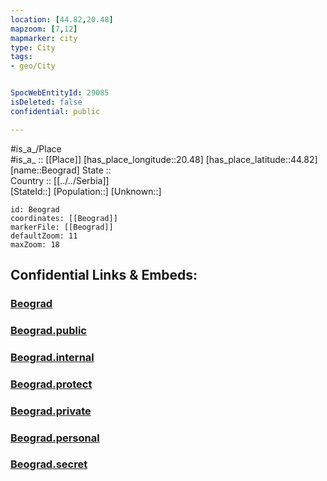 ```yaml
---
location: [44.82,20.48] 
mapzoom: [7,12] 
mapmarker: city 
type: City
tags:
- geo/City


SpocWebEntityId: 29085
isDeleted: false
confidential: public

---
```

#is_a_/Place  
#is_a_ :: [[Place]] 
[has_place_longitude::20.48] 
[has_place_latitude::44.82] 
[name::Beograd] 
State ::  
Country :: [[../../Serbia]]  
[StateId::] 
[Population::] 
[Unknown::] 


```leaflet
id: Beograd
coordinates: [[Beograd]] 
markerFile: [[Beograd]] 
defaultZoom: 11 
maxZoom: 18
```


## Confidential Links & Embeds: 

### [Beograd](/_Standards/Earth/Continent/Europe/Europe~South/Serbia/districts~Serbia/Grad_Beograd/City/Beograd.md) 

### [Beograd.public](/_public/Earth/Continent/Europe/Europe~South/Serbia/districts~Serbia/Grad_Beograd/City/Beograd.public.md) 

### [Beograd.internal](/_internal/Earth/Continent/Europe/Europe~South/Serbia/districts~Serbia/Grad_Beograd/City/Beograd.internal.md) 

### [Beograd.protect](/_protect/Earth/Continent/Europe/Europe~South/Serbia/districts~Serbia/Grad_Beograd/City/Beograd.protect.md) 

### [Beograd.private](/_private/Earth/Continent/Europe/Europe~South/Serbia/districts~Serbia/Grad_Beograd/City/Beograd.private.md) 

### [Beograd.personal](/_personal/Earth/Continent/Europe/Europe~South/Serbia/districts~Serbia/Grad_Beograd/City/Beograd.personal.md) 

### [Beograd.secret](/_secret/Earth/Continent/Europe/Europe~South/Serbia/districts~Serbia/Grad_Beograd/City/Beograd.secret.md)

